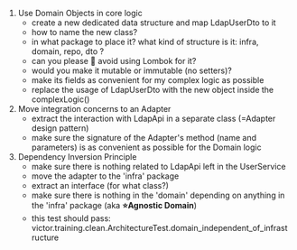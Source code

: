 1. Use Domain Objects in core logic
   - create a new dedicated data structure and map LdapUserDto to it
   - how to name the new class?
   - in what package to place it? what kind of structure is it: infra, domain, repo, dto ?
   - can you please 🙏 avoid using Lombok for it?
   - would you make it mutable or immutable (no setters)?
   - make its fields as convenient for my complex logic as possible 
   - replace the usage of LdapUserDto with the new object inside the complexLogic()
2. Move integration concerns to an Adapter
   - extract the interaction with LdapApi in a separate class (=Adapter design pattern)
   - make sure the signature of the Adapter's method (name and parameters) is as convenient as possible for the Domain logic
3. Dependency Inversion Principle
   - make sure there is nothing related to LdapApi left in the UserService
   - move the adapter to the 'infra' package
   - extract an interface (for what class?)
   - make sure there is nothing in the 'domain' depending on anything in the 'infra' package (aka **⭐️Agnostic Domain**)
   - this test should pass: victor.training.clean.ArchitectureTest.domain_independent_of_infrastructure